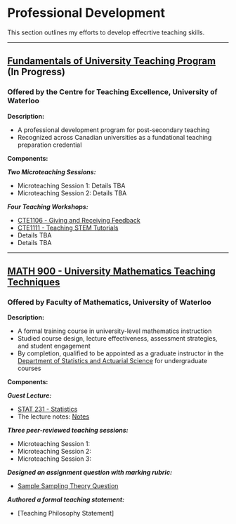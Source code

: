 # Professional Development

This section outlines my efforts to develop effecrtive teaching skills.

---

## [Fundamentals of University Teaching Program](https://uwaterloo.ca/centre-for-teaching-excellence/support-graduate-students/fundamentals-university-teaching-program) (In Progress)
### Offered by the Centre for Teaching Excellence, University of Waterloo

**Description:** 
- A professional development program for post-secondary teaching
- Recognized across Canadian universities as a fundational teaching preparation credential

**Components:**

***Two Microteaching Sessions:***
- Microteaching Session 1: Details TBA
- Microteaching Session 2: Details TBA
  
***Four Teaching Workshops:***
- [CTE1106 - Giving and Receiving Feedback](https://uwaterloo.ca/centre-for-teaching-excellence/events/giving-and-receiving-feedback-cte1106-16)
- [CTE1111 - Teaching STEM Tutorials](https://uwaterloo.ca/centre-for-teaching-excellence/events/teaching-stem-tutorials-cte1111-14)
- Details TBA
- Details TBA

---

## [MATH 900 - University Mathematics Teaching Techniques](https://uwaterloo.ca/academic-calendar/graduate-studies/catalog#/courses/Byb2Q54mth)
### Offered by Faculty of Mathematics, University of Waterloo

**Description:**
- A formal training course in university-level mathematics instruction
- Studied course design, lecture effectiveness, assessment strategies, and student engagement
- By completion, qualified to be appointed as a graduate instructor in the [Department of Statistics and Actuarial Science](https://uwaterloo.ca/statistics-and-actuarial-science/) for undergraduate courses

**Components:**

***Guest Lecture:***
- [STAT 231 - Statistics](https://uwaterloo.ca/academic-calendar/undergraduate-studies/catalog#/courses/HJHyWKEmth)
- The lecture notes: [Notes](https://github.com/zylin1051/Teaching-Dossier/blob/6a3ed53d98fa629aa2813d4725fdc8a8dcfa7702/materials/STAT231-Guest-Lecture-Notes.pdf)

***Three peer-reviewed teaching sessions:***
- Microteaching Session 1:
- Microteaching Session 2:
- Microteaching Session 3:

***Designed an assignment question with marking rubric:***
- [Sample Sampling Theory Question](LINK)

***Authored a formal teaching statement:***
- [Teaching Philosophy Statement]
  


  
